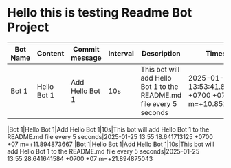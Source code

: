 # Hello this is testing Readme Bot Project

| Bot Name | Content | Commit message | Interval | Description | Timestamp
|-|-|-|-|-|-
|Bot 1|Hello Bot 1|Add Hello Bot 1|10s|This bot will add Hello Bot 1 to the README.md file every 5 seconds|2025-01-25 13:53:41.856689291 +0700 +07 m=+10.852018667

|Bot 1|Hello Bot 1|Add Hello Bot 1|10s|This bot will add Hello Bot 1 to the README.md file every 5 seconds|2025-01-25 13:55:18.641713125 +0700 +07 m=+11.894873667
|Bot 1|Hello Bot 1|Add Hello Bot 1|10s|This bot will add Hello Bot 1 to the README.md file every 5 seconds|2025-01-25 13:55:28.641641584 +0700 +07 m=+21.894875043